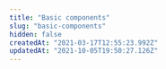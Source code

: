 ```yaml
---
title: "Basic components"
slug: "basic-components"
hidden: false
createdAt: "2021-03-17T12:55:23.992Z"
updatedAt: "2021-10-05T19:50:27.126Z"
---
```


<Flex>

<WhatsNextCard
title="Add to cart Button"
description="A button for adding items into the shopping cart."
linkTo="https://developers.vtex.com/vtex-developer-docs/docs/vtex-add-to-cart-button"
linkTitle="See more"
/>

<WhatsNextCard
title="Breadcrumb"
description="Navigation scheme that shows a user's browsing history up to their current location in your store."
linkTo="https://developers.vtex.com/vtex-developer-docs/docs/vtex-breadcrumb"
linkTitle="See more" />

<WhatsNextCard
title="Footer"
description="Displays your store's Footer." 
linkTo="https://developers.vtex.com/vtex-developer-docs/docs/vtex-store-footer"
linkTitle="See more" />

<WhatsNextCard
title="Google One-Tap Login"
description="Google One-tap delivers a seamless experience with a small pop-up that can authenticate a userwith a streamlined interface."
linkTo="https://developers.vtex.com/vtex-developer-docs/docs/google-one-tap-login"
linkTitle="See more" />

<WhatsNextCard
title="Header"
description="Displays your store's Header."
linkTo="https://developers.vtex.com/vtex-developer-docs/docs/vtex-store-header"
linkTitle="See more" />

<WhatsNextCard
title="Locale Switcher"
description="Component responsible for changing the current language of the store."
linkTo="https://developers.vtex.com/vtex-developer-docs/docs/vtex-locale-switcher"
linkTitle="See more" />

<WhatsNextCard
title="Login"
description="Handles every functionality related to user login."
linkTo="https://developers.vtex.com/vtex-developer-docs/docs/vtex-login"
linkTitle="See more" />

<WhatsNextCard
title="Menu"
description="Rendersthe Menu component, displaying a bar containing links and drop-down sub-menus."
linkTo="https://developers.vtex.com/vtex-developer-docs/docs/vtex-menu"
linkTitle="See more" />

<WhatsNextCard
title="Minicart"
description="Fetching data from the Checkout OrderForm API, the Minicart component displays a summary list of allitems added by customers in their shopping cart."
linkTo="https://developers.vtex.com/vtex-developer-docs/docs/vtex-minicart"
linkTitle="See more" />

<WhatsNextCard
title="Order Placed"
description="Renders the the orderPlaced page with all order data."
linkTo="https://developers.vtex.com/vtex-developer-docs/docs/vtex-order-placed"
linkTitle="See more" />

<WhatsNextCard
title="Product Customizer"
description="Allows a product's attachments to be made available and ready to be chosen by users from theproduct page."
linkTo="https://developers.vtex.com/vtex-developer-docs/docs/vtex-product-customizer"
linkTitle="See more"/>

<WhatsNextCard
title="Product Identifier"
description="Shows a product identifier, such as the product reference, product ID, sku EAN or skureference."
linkTo="https://developers.vtex.com/vtex-developer-docs/docs/vtex-product-identifier"
linkTitle="See more"/>

<WhatsNextCard
title="Product List"
description="Works with Minicar to display all items in the user's cart, informing when some of them are unavailable."
linkTo="https://developers.vtex.com/vtex-developer-docs/docs/vtex-product-list"
linkTitle="See more" />

<WhatsNextCard
title="Product Price"
description="The app exports blocks related to the product's price, such as list price, selling price and savings."
linkTo="https://developers.vtex.com/vtex-developer-docs/docs/vtex-product-price"
linkTitle="See more" />

<WhatsNextCard
title="Product Quantity"
description="Allows users to a add a chosen amount of the displayed product in their cart."
linkTo="https://developers.vtex.com/vtex-developer-docs/docs/vtex-product-quantity"
linkTitle="See more" />

<WhatsNextCard
title="Product SpecificationBadges"
description="This block is exported by the Product Summary app and it is responsible fordisplaying badges with the product's specifications in other store blocks."
linkTo="https://developers.vtex.com/vtex-developer-docs/docs/vtex-product-summary-productsummaryspecificationbadges"
linkTitle="See more"/>

<WhatsNextCard
title="Product Summary"
description="App responsible for summarizing product information (such as name, price and image) in otherstore blocks, such as the Shelf and the Minicart."
linkTo="https://developers.vtex.com/vtex-developer-docs/docs/vtex-product-summary"
linkTitle="See more" />

<WhatsNextCard
title="Product Summary AttachmentList"
description="This block is exported by the Product Summary app and it is responsible fordisplaying the product's attachments in other store blocks."
linkTo="https://developers.vtex.com/vtex-developer-docs/docs/vtex-product-summary-productsummaryattachmentlist"
linkTitle="See more"/>

<WhatsNextCard
title="Product Summary Brand"
description="This block is exported by the Product Summary app and it is responsible for displaying theproduct's brand in other store blocks."
linkTo="https://developers.vtex.com/vtex-developer-docs/docs/vtex-product-summary-productsummarybrand"
linkTitle="See more"/>

<WhatsNextCard
title="Product Summary Buy Button"
description="This block is exported by the Product Summary app and it is responsible for displaying aBuy Button block in other store blocks."
linkTo="https://developers.vtex.com/vtex-developer-docs/docs/vtex-product-summary-productsummarybuybutton"
linkTitle="See more"/>

<WhatsNextCard
title="Product Summary Description"
description="This block is exported by the Product Summary app and it is responsible for displayingthe product's description in other store blocks."
linkTo="https://developers.vtex.com/vtex-developer-docs/docs/vtex-product-summary-productsummarydescription"
linkTitle="See more"/>

<WhatsNextCard
title="Product Summary Image"
description="This block is exported by the Product Summary app and it is responsible for displaying theproduct's image in other store blocks."
linkTo="https://developers.vtex.com/vtex-developer-docs/docs/vtex-product-summary-productsummaryimage"
linkTitle="See more"/>

<WhatsNextCard
title="Product Summary List"
description="This block is exported by the Product Summary app and it is responsible for displaying aproducts list in other store blocks."
linkTo="https://developers.vtex.com/vtex-developer-docs/docs/vtex-product-summary-productsummarylist"
linkTitle="See more"/>

<WhatsNextCard
title="Product Summary Name"
description="This block is exported by the Product Summary app and it is responsible for displaying theproduct's name in other store blocks."
linkTo="https://developers.vtex.com/vtex-developer-docs/docs/vtex-product-summary-productsummaryname"
linkTitle="See more"/>

<WhatsNextCard
title="Product Summary SKU Selector"
description="This block is exported by the Product Summary app and it is responsible for displayingthe SKU Selector block in other store blocks."
linkTo="https://developers.vtex.com/vtex-developer-docs/docs/vtex-product-summary-productsummaryskuselector"
linkTitle="See more"/>

<WhatsNextCard
title="Rich Text"
description="The Rich Text brings texts to your store and everything else that Markdown language is able to. Itconverts texts written in Markdown language and displays its content as HTML elements."
linkTo="https://developers.vtex.com/vtex-developer-docs/docs/vtex-rich-text"
linkTitle="See more" />

<WhatsNextCard
title="Search"
description="TheVTEX Search app is responsible for handling the new VTEX Intelligent Search solution in IO stores byproviding new UI components that enhance the search experience, such as the autocomplete feature."
linkTo="https://developers.vtex.com/vtex-developer-docs/docs/vtex-search"
linkTitle="See more" />

<WhatsNextCard
title="Search Result"
description="Handles the result fetched by the VTEX Search API and displaying it to users. The app exports allstore blocks expected in a search results page, such as the filters and the product gallery."
linkTo="https://developers.vtex.com/vtex-developer-docs/docs/vtex-search-result"
linkTitle="See more" />

<WhatsNextCard
title="Shelf"
description="Displays a list of products in the store home page."
linkTo="https://developers.vtex.com/vtex-developer-docs/docs/vtex-shelf"
linkTitle="See more" />

<WhatsNextCard
title="Store Image"
description="Render an pre-defined image on the UI."
linkTo="https://developers.vtex.com/vtex-developer-docs/docs/vtex-store-image"
linkTitle="See more" />

</Flex>